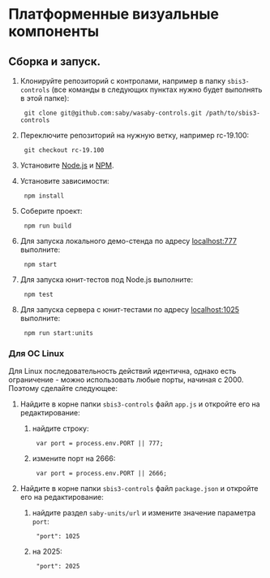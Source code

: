 # Платформенные визуальные компоненты
###
## Сборка и запуск.

1. Клонируйте репозиторий с контролами, например в папку `sbis3-controls` (все команды в следующих пунктах нужно будет выполнять в этой папке):

        git clone git@github.com:saby/wasaby-controls.git /path/to/sbis3-controls

1. Переключите репозиторий на нужную ветку, например rc-19.100:

        git checkout rc-19.100

1. Установите [Node.js](http://nodejs.org/) и [NPM](http://npmjs.com).

1. Установите зависимости:

        npm install

1. Cоберите проект:

        npm run build

1. Для запуска локального демо-стенда по адресу [localhost:777](http://localhost:777/) выполните:

        npm start

1. Для запуска юнит-тестов под Node.js выполните:

        npm test

1. Для запуска сервера с юнит-тестами по адресу [localhost:1025](http://localhost:1025/) выполните:

        npm run start:units

### Для ОС Linux

Для Linux последовательность действий идентична, однако есть ограничение - можно использовать любые порты, начиная с 2000. Поэтому сделайте следующее:

1. Найдите в корне папки `sbis3-controls` файл `app.js` и откройте его на редактирование:

    1. найдите строку:

            var port = process.env.PORT || 777;

    1. измените порт на 2666:

            var port = process.env.PORT || 2666;

1. Найдите в корне папки `sbis3-controls` файл `package.json` и откройте его на редактирование:

    1. найдите раздел `saby-units/url` и измените значение параметра `port`:

            "port": 1025

    1. на 2025:

            "port": 2025

